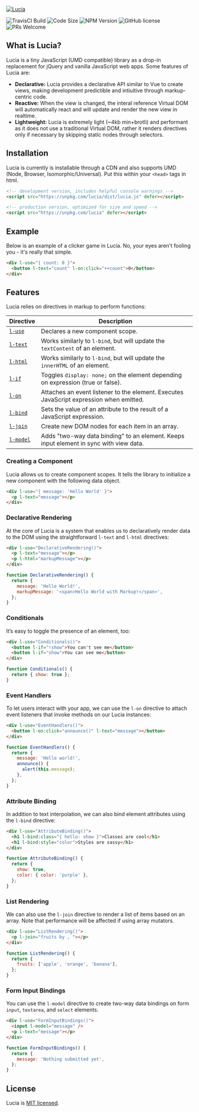 [![Lucia](https://raw.githubusercontent.com/aidenybai/lucia/master/.github/img/banner.svg)](https://lucia.js.org)

![TravisCI Build](https://badgen.net/travis/aidenybai/lucia?color=7460E1&labelColor=1D1E32&style=flat-square) ![Code Size](https://badgen.net/badgesize/brotli/https/unpkg.com/lucia?color=7460E1&labelColor=1D1E32&style=flat-square) ![NPM Version](https://img.shields.io/npm/v/lucia?color=7460E1&labelColor=1D1E32&style=flat-square) ![GitHub license](https://img.shields.io/badge/license-MIT-blue.svg?color=7460E1&labelColor=1D1E32&style=flat-square) ![PRs Welcome](https://img.shields.io/badge/PRs-welcome-brightgreen.svg?color=7460E1&labelColor=1D1E32&style=flat-square)

## What is Lucia?

Lucia is a tiny JavaScript (UMD compatible) library as a drop-in replacement for jQuery and vanilla JavaScript web apps. Some features of Lucia are:

- **Declarative:** Lucia provides a declarative API similar to Vue to create views, making development predictible and intiuitive through markup-centric code.
- **Reactive:** When the view is changed, the interal reference Virtual DOM will automatically react and will update and render the new view in realtime.
- **Lightweight:** Lucia is extremely light (~4kb min+brotli) and performant as it does not use a traditional Virtual DOM, rather it renders directives only if necessary by skipping static nodes through selectors.

## Installation

Lucia is currently is installable through a CDN and also supports UMD (Node, Browser, Isomorphic/Universal). Put this within your `<head>` tags in html.

```html
<!-- development version, includes helpful console warnings -->
<script src="https://unpkg.com/lucia/dist/lucia.js" defer></script>
```

```html
<!-- production version, optimized for size and speed -->
<script src="https://unpkg.com/lucia" defer></script>
```

## Example

Below is an example of a clicker game in Lucia. No, your eyes aren't fooling you - it's really that simple.

```html
<div l-use="{ count: 0 }">
  <button l-text="count" l-on:click="++count">0</button>
</div>
```

## Features

Lucia relies on directives in markup to perform functions:

| Directive                          | Description                                                                             |
| ---------------------------------- | --------------------------------------------------------------------------------------- |
| [`l-use`](#Creating-a-Component)   | Declares a new component scope.                                                         |
| [`l-text`](#Declarative-Rendering) | Works similarly to `l-bind`, but will update the `textContent` of an element.           |
| [`l-html`](#Declarative-Rendering) | Works similarly to `l-bind`, but will update the `innerHTML` of an element.             |
| [`l-if`](#Conditionals)            | Toggles `display: none;` on the element depending on expression (true or false).        |
| [`l-on`](#Event-Handlers)          | Attaches an event listener to the element. Executes JavaScript expression when emitted. |
| [`l-bind`](#Attribute-Binding)     | Sets the value of an attribute to the result of a JavaScript expression.                |
| [`l-join`](#List-Rendering)        | Create new DOM nodes for each item in an array.                                         |
| [`l-model`](#Form-Input-Bindings)  | Adds "two-way data binding" to an element. Keeps input element in sync with view data.  |

### Creating a Component

Lucia allows us to create component scopes. It tells the library to initialize a new component with the following data object.

```html
<div l-use="{ message: 'Hello World' }">
  <p l-text="message"></p>
</div>
```

### Declarative Rendering

At the core of Lucia is a system that enables us to declaratively render data to the DOM using the straightforward `l-text` and `l-html` directives:

```html
<div l-use="DeclarativeRendering()">
  <p l-text="message"></p>
  <p l-html="markupMessage"></p>
</div>
```

```js
function DeclarativeRendering() {
  return {
    message: 'Hello World!',
    markupMessage: '<span>Hello World with Markup!</span>',
  };
}
```

### Conditionals

It’s easy to toggle the presence of an element, too:

```html
<div l-use="Conditionals()">
  <button l-if="!show">You can't see me</button>
  <button l-if="show">You can see me</button>
</div>
```

```js
function Conditionals() {
  return { show: true };
}
```

### Event Handlers

To let users interact with your app, we can use the `l-on` directive to attach event listeners that invoke methods on our Lucia instances:

```html
<div l-use="EventHandlers()">
  <button l-on:click="announce()" l-text="message"></button>
</div>
```

```js
function EventHandlers() {
  return {
    message: 'Hello world!',
    announce() {
      alert(this.message);
    },
  };
}
```

### Attribute Binding

In addition to text interpolation, we can also bind element attributes using the `l-bind` directive:

```html
<div l-use="AttributeBinding()">
  <h1 l-bind:class="{ hello: show }">Classes are cool</h1>
  <h1 l-bind:style="color">Styles are sassy</h1>
</div>
```

```js
function AttributeBinding() {
  return {
    show: true,
    color: { color: 'purple' },
  };
}
```

### List Rendering

We can also use the `l-join` directive to render a list of items based on an array. Note that performance will be affected if using array mutators.

```html
<div l-use="ListRendering()">
  <p l-join="fruits by , "></p>
</div>
```

```js
function ListRendering() {
  return {
    fruits: ['apple', 'orange', 'banana'],
  };
}
```

### Form Input Bindings

You can use the `l-model` directive to create two-way data bindings on form `input`, `textarea`, and `select` elements.

```html
<div l-use="FormInputBindings()">
  <input l-model="message" />
  <p l-text="message"></p>
</div>
```

```js
function FormInputBindings() {
  return {
    message: 'Nothing submitted yet',
  };
}
```

## License

Lucia is [MIT licensed](LICENSE.md).

